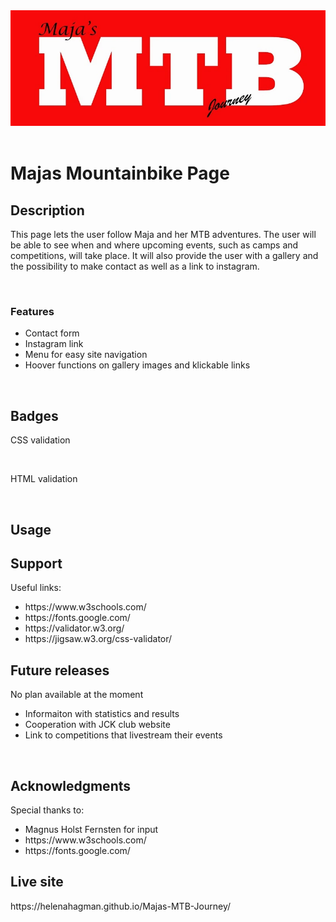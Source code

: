 <a href="index.html">
        <div class="imgbox"> 
        <img class="center-fit" alt="logo" src="assets/images/logo-maja2.webp"></div>
     </a>

<br>
<h1>Majas Mountainbike Page</h1>

<h2>Description</h2>
<p>This page lets the user follow Maja and her MTB adventures. The user will be able to see when and where upcoming events, such as camps and competitions, will take place. It will also provide the user with a gallery and the possibility to make contact as well as a link to instagram.
</p>
<br>
<h3>Features</h3>
<ul>
  <li>Contact form</li>
  <li>Instagram link</li>
  <li>Menu for easy site navigation</li>
  <li>Hoover functions on gallery images and klickable links</li>
</ul>
<br>

<h2>Badges</h2>
<p>CSS validation</p>
<br>
<p>HTML validation</p>
<br>

<h2>Usage</h2>
<p></p>

<h2>Support</h2>
<p>Useful links:</p>
<ul>
<li>https://www.w3schools.com/</li>
<li>https://fonts.google.com/</li>
<li>https://validator.w3.org/</li>
<li>https://jigsaw.w3.org/css-validator/</li>
</ul>

<h2>Future releases</h2>
<p>No plan available at the moment</p>
<ul>
<li>Informaiton with statistics and results</li>
<li>Cooperation with JCK club website</li>
<li>Link to competitions that livestream their events</li>
</ul>
<br>

<h2>Acknowledgments</h2>
<p>Special thanks to:</p>
<ul>
<li>Magnus Holst Fernsten for input</li>
<li>https://www.w3schools.com/</li>
<li>https://fonts.google.com/</li>
</ul>

<h2>Live site</h2>
<p>https://helenahagman.github.io/Majas-MTB-Journey/</p>